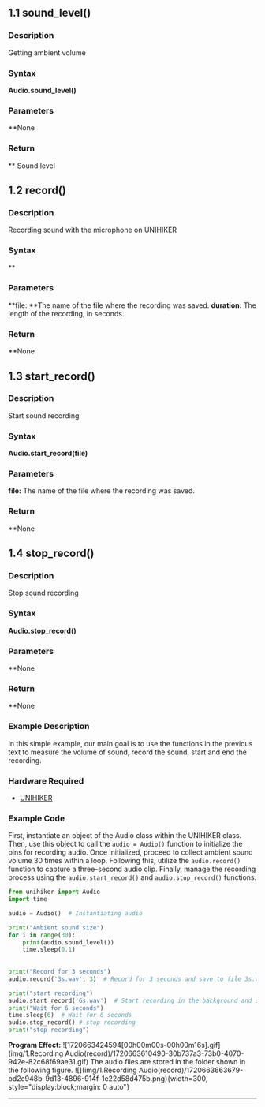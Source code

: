 ## **1.1 sound_level()**
### **Description**
Getting ambient volume
### **Syntax**
**Audio.sound_level()**
### **Parameters**
**None
### **Return**
** Sound level
## **1.2 record()**
### **Description**
Recording sound with the microphone on UNIHIKER
### **Syntax**
**
### **Parameters**
**file: **The name of the file where the recording was saved.
**duration:** The length of the recording, in seconds.
### **Return**
**None
## **1.3 start_record()**
### **Description**
Start sound recording
### **Syntax**
**Audio.start_record(file)**
### **Parameters**
**file:** The name of the file where the recording was saved.
### **Return**
**None
## **1.4 stop_record()**
### **Description**
Stop sound recording
### **Syntax**
**Audio.stop_record()**
### **Parameters**
**None
### **Return**
**None
### **Example Description**
In this simple example, our main goal is to use the functions in the previous text to measure the volume of sound, record the sound, start and end the recording.
### **Hardware Required**

- [UNIHIKER](https://www.dfrobot.com/product-2691.html)
### **Example Code**
First, instantiate an object of the Audio class within the UNIHIKER class. Then, use this object to call the `audio = Audio()` function to initialize the pins for recording audio. Once initialized, proceed to collect ambient sound volume 30 times within a loop. Following this, utilize the `audio.record()` function to capture a three-second audio clip. Finally, manage the recording process using the `audio.start_record()` and `audio.stop_record()` functions.  
```python
from unihiker import Audio
import time

audio = Audio()  # Instantiating audio

print("Ambient sound size")
for i in range(30):
    print(audio.sound_level())
    time.sleep(0.1)
	
	
print("Record for 3 seconds")
audio.record('3s.wav', 3)  # Record for 3 seconds and save to file 3s.wav

print("start recording")
audio.start_record('6s.wav')  # Start recording in the background and save it to file 6s.wav
print("Wait for 6 seconds")
time.sleep(6)  # Wait for 6 seconds
audio.stop_record() # stop recording
print("stop recording")
```
**Program Effect:**
![1720663424594[00h00m00s-00h00m16s].gif](img/1.Recording Audio(record)/1720663610490-30b737a3-73b0-4070-942e-82c68f69ae31.gif)
The audio files are stored in the folder shown in the following figure.
![](img/1.Recording Audio(record)/1720663663679-bd2e948b-9d13-4896-914f-1e22d58d475b.png){width=300, style="display:block;margin: 0 auto"}  

---  


